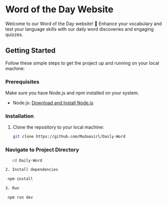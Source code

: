 # Word of the Day Website

Welcome to our Word of the Day website! 🌟 Enhance your vocabulary and test your language skills with our daily word discoveries and engaging quizzes.

## Getting Started

Follow these simple steps to get the project up and running on your local machine:

### Prerequisites

Make sure you have Node.js and npm installed on your system.

- Node.js: [Download and Install Node.js](https://nodejs.org/)

### Installation

1. Clone the repository to your local machine:

   ```bash
   git clone https://github.com/Mudaasirl/Daily-Word

### Navigate to Project Directory 

```bash
   cd Daily-Word

2. Install dependencies 

 npm install

3. Run

 npm run dev 